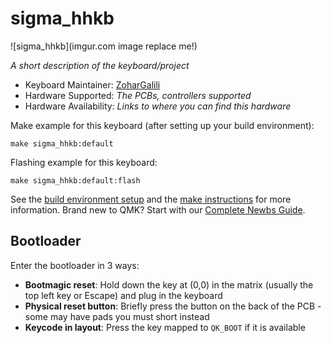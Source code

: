 # sigma_hhkb

![sigma_hhkb](imgur.com image replace me!)

*A short description of the keyboard/project*

* Keyboard Maintainer: [ZoharGalili](https://github.com/ZoharGalili)
* Hardware Supported: *The PCBs, controllers supported*
* Hardware Availability: *Links to where you can find this hardware*

Make example for this keyboard (after setting up your build environment):

    make sigma_hhkb:default

Flashing example for this keyboard:

    make sigma_hhkb:default:flash

See the [build environment setup](https://docs.qmk.fm/#/getting_started_build_tools) and the [make instructions](https://docs.qmk.fm/#/getting_started_make_guide) for more information. Brand new to QMK? Start with our [Complete Newbs Guide](https://docs.qmk.fm/#/newbs).

## Bootloader

Enter the bootloader in 3 ways:

* **Bootmagic reset**: Hold down the key at (0,0) in the matrix (usually the top left key or Escape) and plug in the keyboard
* **Physical reset button**: Briefly press the button on the back of the PCB - some may have pads you must short instead
* **Keycode in layout**: Press the key mapped to `QK_BOOT` if it is available
